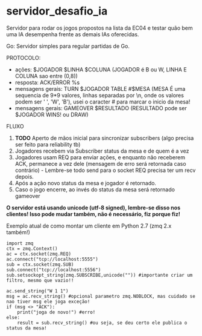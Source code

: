 ﻿servidor_desafio_ia
===================

Servidor para rodar os jogos propostos na lista da EC04 e testar quão bem uma IA desempenha frente as demais IAs oferecidas.

Go: Servidor simples para regular partidas de Go.

PROTOCOLO: 

- ações: $JOGADOR $LINHA $COLUNA (JOGADOR é B ou W, LINHA E COLUNA sao entre (0,8))
- resposta: ACK/ERROR %s
- mensagens gerais: TURN $JOGADOR TABLE #$MESA (MESA É uma sequencia de 9*9 valores, linhas separadas por \n, onde os valores podem ser ' ', 'W', 'B'), usei o caracter # para marcar o inicio da mesa!
- mensagens gerais: GAMEOVER $RESULTADO (RESULTADO pode ser $JOGADOR WINS! ou DRAW)

FLUXO

1. **TODO** Aperto de mãos inicial para sincronizar subscribers (algo precisa ser feito para reliability tb)
2. Jogadores recebem via Subscriber status da mesa e de quem é a vez
3. Jogadores usam REQ para enviar ações, e enquanto não receberem ACK, permanece a vez dele (mensagem de erro será retornada caso contrário) - Lembre-se todo send para o socket REQ precisa ter um recv depois.
4. Após a ação novo status da mesa e jogador é retornado.
5. Caso o jogo encerre, ao invés do status da mesa será retornado gameover

**O servidor está usando unicode (utf-8 signed), lembre-se disso nos clientes! Isso pode mudar também, não é necessário, fiz porque fiz!**

Exemplo atual de como montar um cliente em Python 2.7 (zmq 2.x também!)

	import zmq
	ctx = zmq.Context()
	ac = ctx.socket(zmq.REQ)
	ac.connect("tcp://localhost:5555")
	sub = ctx.socket(zmq.SUB)
	sub.connect("tcp://localhost:5556")
	sub.setsockopt_string(zmq.SUBSCRIBE,unicode("")) #importante criar um filtro, mesmo que vazio!!
	
	ac.send_string("W 1 1")
	msg = ac.recv_string() #opcional parametro zmq.NOBLOCK, mas cuidado se nao tiver msg ele joga exceção!
	if (msg <> "ACK"):
		print("joga de novo!") #erro!
	else:
		result = sub.recv_string() #ou seja, se deu certo ele publica o status da mesa!

	
	
